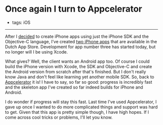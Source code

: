 # Once again I turn to Appcelerator
- tags: iOS

---

After I [decided](/articles/2010/getting-started-iphone-app-development/) to create iPhone apps using just the iPhone SDK and the Objective-C language, I've created [two iPhone apps](http://itunes.apple.com/nl/artist/goldmund-wyldebeast-wunderliebe/id380925906) that are available in the Dutch App Store. Development for app number three has started today, but no longer will I be using Xcode.

What gives? Well, the client wants an Android app too. Of course I could build the iPhone version with Xcode, the SDK and Objective-C and create the Android version from scratch after that's finished. But I don't really know Java and don't feel like learning yet another mobile SDK. So, back to [Appcelerator](http://www.appcelerator.com/) it is! I have to say, so far so good: progress is incredibly fast and the skeleton app I've created so far indeed builds for iPhone and Android.

I do wonder if progress will stay this fast. Last time I've used Appcelerator, I gave up once I wanted to do more complicated things and support was hard to get. Given that this app is pretty simple though, I have high hopes. If I come across cool tricks or problems, I'll let you know.
